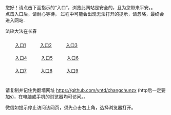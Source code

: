 您好！请点击下面指示的“入口”，浏览此网站是安全的，且为您带来平安。。 <br/>
点击入口后，请耐心等待， 过程中可能会出现无法打开的提示，请忽略，最终会进入网站. </br>

法轮大法在长春<br/>
<div style="padding:10px"><a style="margin:20px" target="_blank" href="https://d3vyqvr7kf9e92.cloudfront.net/2Qpsp?kyogclbg" id="ccLink1" rel="nofollow">入口1</a> <a target="_blank" style="margin:20px" href="https://do2q1f2eerdw8.cloudfront.net/2Qpsp?kxmed" id="ccLink2" rel="nofollow">入口2</a> <a style="margin:20px" target="_blank" href="https://d1aqj41h5mi1as.cloudfront.net/2Qpsp?jiuwhio" id="ccLink3" rel="nofollow">入口3</a></div>

<div style="padding:10px" ><a style="margin:20px" target="_blank" href="https://d3vyqvr7kf9e92.cloudfront.net/2Qpsp?kyogclbg" id="ccLink4" rel="nofollow">入口4</a> <a style="margin:20px" href="https://do2q1f2eerdw8.cloudfront.net/2Qpsp?kxmed" target="_blank" id="ccLink5" rel="nofollow">入口5</a> <a style="margin:20px" href="https://d1aqj41h5mi1as.cloudfront.net/2Qpsp?jiuwhio" target="_blank" id="ccLink6" rel="nofollow">入口6</a></div>

<div style="padding:10px"><a style="margin:20px" target="_blank" href="https://d3vyqvr7kf9e92.cloudfront.net/2Qpsp?kyogclbg" id="ccLink7" rel="nofollow">入口7</a> <a style="margin:20px" href="https://do2q1f2eerdw8.cloudfront.net/2Qpsp?kxmed" target="_blank" id="ccLink8" rel="nofollow">入口8</a> <a style="margin:20px" target="_blank" href="https://d1aqj41h5mi1as.cloudfront.net/2Qpsp?jiuwhio" id="ccLink9" rel="nofollow">入口9</a></div>

<br/>



请复制并记住免翻墙网址 https://github.com/yntd/changchunzx (http后一定要加s)，在电脑或手机的浏览器均可访问。。<br/>

微信如提示停止访问该网页，须先点击右上角，选择浏览器打开。
